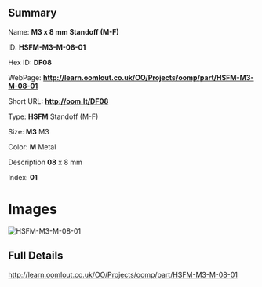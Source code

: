 

## Summary
 
Name: __M3 x 8 mm Standoff (M-F)__

ID: __HSFM-M3-M-08-01__

Hex ID: __DF08__

WebPage: __http://learn.oomlout.co.uk/OO/Projects/oomp/part/HSFM-M3-M-08-01__

Short URL: __http://oom.lt/DF08__


Type: __HSFM__ Standoff (M-F) 

Size: __M3__ M3 

Color: __M__ Metal 

Description __08__ x 8 mm 

Index: __01__


# Images
![HSFM-M3-M-08-01](http://oomlout.com/oomp-gen/parts/HSFM-M3-M-08-01/HSFM-M3-M-08-01_420.jpg)



## Full Details

 http://learn.oomlout.co.uk/OO/Projects/oomp/part/HSFM-M3-M-08-01














